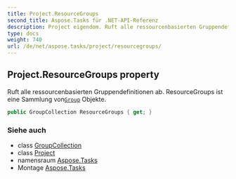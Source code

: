 ```yaml
---
title: Project.ResourceGroups
second_title: Aspose.Tasks für .NET-API-Referenz
description: Project eigendom. Ruft alle ressourcenbasierten Gruppendefinitionen ab. ResourceGroups ist eine Sammlung vonGroup Objekte.
type: docs
weight: 740
url: /de/net/aspose.tasks/project/resourcegroups/
---
```

## Project.ResourceGroups property

Ruft alle ressourcenbasierten Gruppendefinitionen ab. ResourceGroups ist eine Sammlung von[`Group`](../../group/) Objekte.

```csharp
public GroupCollection ResourceGroups { get; }
```

### Siehe auch

* class [GroupCollection](../../groupcollection/)
* class [Project](../)
* namensraum [Aspose.Tasks](../../project/)
* Montage [Aspose.Tasks](../../../)


